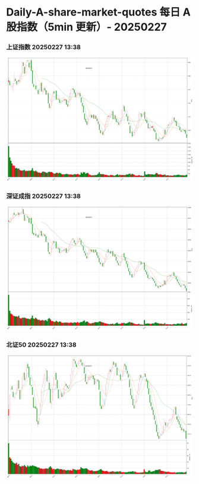 
# Daily-A-share-market-quotes 每日 A 股指数（5min 更新）- 20250227

### 上证指数 20250227 13:38
![](./fig/2025/2/20250227-sh000001.png)

### 深证成指 20250227 13:38
![](./fig/2025/2/20250227-sz399001.png)

### 北证50 20250227 13:38
![](./fig/2025/2/20250227-bj899050.png)
